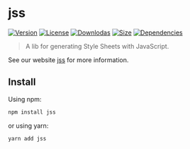 # jss

[![Version](https://img.shields.io/npm/v/jss.svg?style=flat)](https://npmjs.org/package/jss)
[![License](https://img.shields.io/npm/l/jss.svg?style=flat)](https://github.com/cssinjs/jss/blob/master/LICENSE)
[![Downlodas](https://img.shields.io/npm/dm/jss.svg?style=flat)](https://npmjs.org/package/jss)
[![Size](https://img.shields.io/bundlephobia/minzip/jss.svg?style=flat)](https://npmjs.org/package/jss)
[![Dependencies](https://img.shields.io/david/cssinjs/jss.svg?path=packages%2Fjss&style=flat)](https://npmjs.org/package/jss)

> A lib for generating Style Sheets with JavaScript.

See our website [jss](https://cssinjs.org/setup?v=v10.9.1-alpha.2) for more information.

## Install

Using npm:

```sh
npm install jss
```

or using yarn:

```sh
yarn add jss
```
